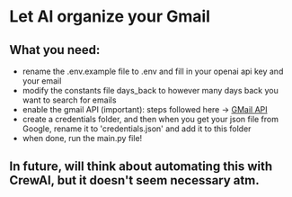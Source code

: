 # Let AI organize your Gmail

## What you need:
- rename the .env.example file to .env and fill in your openai api key and your email
- modify the constants file days_back to however many days back you want to search for emails
- enable the gmail API (important): steps followed here -> [GMail API](https://developers.google.com/gmail/api/quickstart/python#authorize_credentials_for_a_desktop_application)
- create a credentials folder, and then when you get your json file from Google, rename it to 'credentials.json' and add it to this folder
- when done, run the main.py file!

## In future, will think about automating this with CrewAI, but it doesn't seem necessary atm.
